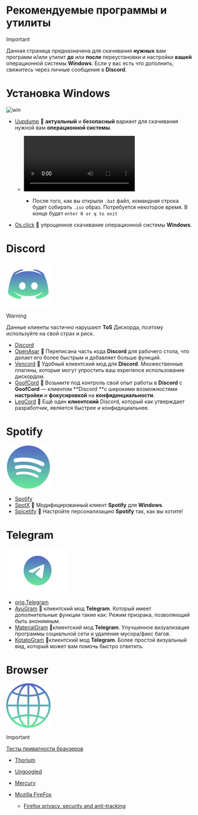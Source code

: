 # Рекомендуемые программы и утилиты
> [!Important]
> Данная страница предназначена для скачивания **нужных** вам программ и/или утилит **до** или **после** переустановки и настройки **вашей** операционной системы **Windows**. Если у вас есть что дополнить, свяжитесь через личные сообщения в **Discord**.

# Установка Windows

![win](https://github.com/user-attachments/assets/a3f9f159-d6b7-4f07-bde2-8b811f16a8a6)

- [Uupdump](https://uupdump.net/) 🔸 **актуальный** и **безопасный** вариант для скачивания нужной вам **операционной системы**. 

  - ![Гайд по установке](https://github.com/Seniroad/Computer-RU-Setup-guide/blob/cf5c14d21d13b27921eae392ae1ccbbefa61316b/docs/uupdump_guide.mp4)

     - После того, как вы открыли `.bat` файл, командная строка будет собирать `.iso` образ. Потребуется некоторое время. В конце будет `enter 0 or q to exit`

- [Os.click](https://os.click/en) 🔸 упрощенное скачивание операционной системы **Windows**.


# Discord

![alt text](discord_update.png)

> [!WARNING]
> Данные клиенты частично нарушают **ToS** Дискорда, поэтому используйте на свой страх и риск.
- [Discord](https://discord.com/)
- [OpenAsar](https://openasar.dev/) 🔹 Переписана часть кода **Discord** для рабочего стола, что делает его более быстрым и добавляет больше функций.
- [Vencord](https://vencord.dev/) 🔹 Удобный клиентский мод для **Discord**. Множественные плагины, которые могут упростить ваш experience использование дискордом.
- [GoofCord](https://github.com/Milkshiift/GoofCord) 🔹 Возьмите под контроль свой опыт работы в **Discord** с **GoofCord** — клиентом **Discord **с широкими возможностями **настройки** и **фокусировкой** на **конфиденциальности**.
- [LegCord](https://legcord.app/) 🔹 Ещё один **клиентский** Discord, который как утверждает разработчик, является быстрее и конфидициальнее.

# Spotify

![alt text](spotify.png)

- [Spotify](https://www.spotify.com/de-en/download/other/) 
- [SpotX](https://github.com/SpotX-Official/SpotX) 🔸 Модифицированный клиент **Spotify** для **Windows**.
- [Spicetify](https://spicetify.app/) 🔸 Настройте персонализацию **Spotify** так, как вы хотите!

# Telegram

![alt text](telegram.png)

- [orig.Telegram](https://desktop.telegram.org/)
- [AyuGram](https://github.com/AyuGram/AyuGramDesktop) 🔹 клиентский мод **Telegram**. Который имеет дополнительные функции такие как: Режим призрака, позволяющий быть анонимным.
- [MaterialGram](https://github.com/kukuruzka165/materialgram) 🔹клиентский мод **Telegram**. Улучшенное визуализация программы социальной сети и удаление мусора/фикс багов.
- [KotatoGram](https://github.com/kotatogram/kotatogram-desktop) 🔹клиентский мод **Telegram**. Более простой визуальный вид, который может вам помочь быстро ответить.

# Browser

![alt text](browser.png)

> [!Important]
> [Тесты приватности браузеров](https://privacytests.org/) 

- [Thorium](https://www.majorgeeks.com/files/details/thorium_browser.html)
- [Ungoogled](https://github.com/ungoogled-software/ungoogled-chromium-windows/releases)
- [Mercury](https://github.com/Alex313031/Mercury/releases/tag/v.129.0.2)
- [Mozilla FireFox](https://www.mozilla.org/en-US/firefox/new/)

  - [Firefox privacy, security and anti-tracking](https://github.com/arkenfox/user.js)
